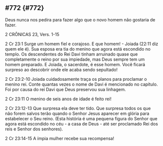 ## #772 {#772}

Deus nunca nos pedira para fazer algo que o novo homem não gostaria de fazer.

2 CRÔNICAS 23, Vers. 1-15

2 Cr 23:1 Surge um homem fiel e corajoso. E que homem! - Joiada (22:11 diz quem ele é). Sua esposa era tia do menino que agora está escondido no templo. Os descendentes do Rei Davi tinham arruinado quase que completamente o reino por sua impiedade, mas Deus sempre tem um homem preparado. E Joiada, o sacerdote, é esse homem. Você ficará surpreso ao descobrir onde ele acaba sendo sepultado!

2 Cr 23:2-10 Joiada cuidadosamente traça os planos para proclamar o menino rei. Conte quantas vezes o nome de Davi é mencionado no capítulo. Foi por causa do rei Davi que Deus preservou sua linhagem.

2 Cr 23:11 O menino de seis anos de idade é feito rei!

2 Cr 23:12-13 Que surpresa ela deve ter tido. Que surpresa todos os que não forem salvos terão quando o Senhor Jesus aparecer em glória para estabelecer o Seu reino. (Esta história é uma pequena figura do Senhor que agora está escondido no céu - a casa de Deus - até ser proclamado Rei dos reis e Senhor dos senhores).

2 Cr 23:14-15 A ímpia mulher recebe sua recompensa!